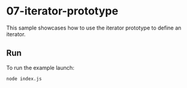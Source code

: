 # 07-iterator-prototype

This sample showcases how to use the iterator prototype to define an iterator.

## Run

To run the example launch:

```
node index.js
```
